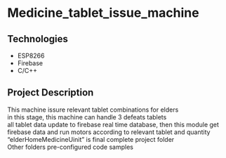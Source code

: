 # Medicine_tablet_issue_machine

## Technologies
* ESP8266
* Firebase
* C/C++


## Project Description
This machine issure relevant tablet combinations for elders </br>
in this stage, this machine can handle 3 defeats tablets </br>
all tablet data update to firebase real time database, then this module get firebase data and run motors according to relevant tablet and quantity </br>
“elderHomeMedicineUinit” is final complete project folder </br>
Other folders pre-configured code samples 

